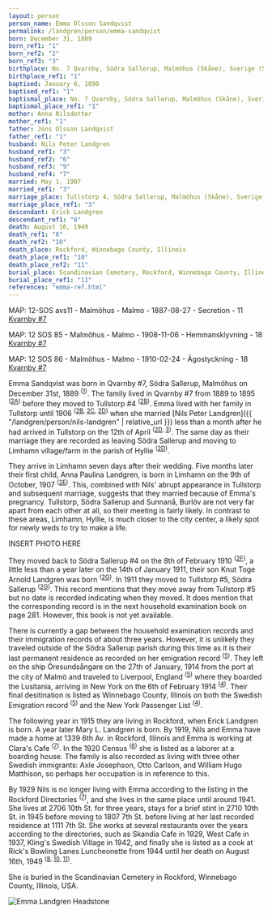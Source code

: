 ```yaml
---
layout: person
person_name: Emma Olsson Sandqvist
permalink: /landgren/person/emma-sandqvist
born: December 31, 1889
born_ref1: "1"
born_ref2: "2"
born_ref3: "3"
birthplace: No. 7 Qvarnby, Södra Sallerup, Malmöhus (Skåne), Sverige (Sweden)
birthplace_ref1: "1"
baptised: January 6, 1890
baptised_ref1: "1"
baptismal_place: No. 7 Qvarnby, Södra Sallerup, Malmöhus (Skåne), Sverige (Sweden)
baptismal_place_ref1: "1"
mother: Anna Nilsdotter
mother_ref1: "1"
father: Jöns Olsson Landqvist
father_ref1: "1"
husband: Nils Peter Landgren
husband_ref1: "3"
husband_ref2: "6"
husband_ref3: "9"
husband_ref4: "7"
married: May 1, 1907
married_ref1: "3"
marriage_place: Tullstorp 4, Södra Sallerup, Malmöhus (Skåne), Sverige (Sweden)
marriage_place_ref1: "3"
descendant: Erick Landgren
descendant_ref1: "6"
death: August 16, 1949
death_ref1: "8"
death_ref2: "10"
death_place: Rockford, Winnebago County, Illinois
death_place_ref1: "10"
death_place_ref2: "11"
burial_place: Scandinavian Cemetery, Rockford, Winnebago County, Illinois
burial_place_ref1: "11"
references: "emma-ref.html"
---
```

MAP: 12-SOS avs11 - Malmöhus - Malmo - 1887-08-27 - Secretion - 11
[Kvarnby #7](https://historiskakartor.lantmateriet.se/arken/s/show.html?showmap=true&archive=REG&nbOfImages=11&sd_base=lm12&sd_ktun=000347xm&mdat=20170712204749036879&p=2)


MAP: 12 SOS 85 - Malmöhus - Malmo - 1908-11-06 - Hemmansklyvning - 18
[Kvarnby #7](https://historiskakartor.lantmateriet.se/arken/s/show.html?showmap=true&archive=REG&nbOfImages=18&sd_base=lm12&sd_ktun=0003481g&mdat=20170712201947056561)

MAP: 12 SOS 86 - Malmöhus - Malmo - 1910-02-24 - Ägostyckning - 18
[Kvarnby #7](https://historiskakartor.lantmateriet.se/arken/s/show.html?showmap=true&archive=REG&nbOfImages=18&sd_base=lm12&sd_ktun=0003481h&mdat=20170712195822906894)


Emma Sandqvist was born in Qvarnby #7, Södra Sallerup, Malmöhus on December 31st, 1889 <sup>([1](#1))</sup>. The family lived in Qvarnby #7 from 1889 to 1895 <sup>([2A](#2A))</sup> before they moved to Tullstorp #4 <sup>([2B](#2B))</sup>. Emma lived with her family in Tullstorp until 1906 <sup>([2B](#2B), [2C](#2C), [2D](#2D))</sup> when she married [Nils Peter Landgren]({{ "/landgren/person/nils-landgren" | relative_url }}) less than a month after he had arrived in Tullstorp on the 12th of April <sup>([2D](#2D), [3](#3))</sup>. The same day as their marriage they are recorded as leaving Södra Sallerup and moving to Limhamn village/farm in the parish of Hyllie <sup>([2D](#2D))</sup>.

They arrive in Limhamn seven days after their wedding. Five months later their first child, Anna Paulina Landgren, is born in Limhamn on the 9th of October, 1907 <sup>([2E](#2E))</sup>. This, combined with Nils' abrupt appearance in Tullstorp and subsequent marriage, suggests that they married because of Emma's pregnancy. Tullstorp, Södra Sallerup and Sunnanå, Burlöv are not very far apart from each other at all, so their meeting is fairly likely. In contrast to these areas, Limhamn, Hyllie, is much closer to the city center, a likely spot for newly weds to try to make a life.

INSERT PHOTO HERE

They moved back to Södra Sallerup #4 on the 8th of February 1910 <sup>([2F](#2F))</sup>, a little less than a year later on the 14th of January 1911, their son Knut Toge Arnold Landgren was born <sup>([2G](#2G))</sup>. In 1911 they moved to Tullstorp #5, Södra Sallerup <sup>([2G](#2G))</sup>. This record mentions that they move away from Tullstorp #5 but no date is recorded indicating when they moved. It does mention that the corresponding record is in the next household examination book on page 281. However, this book is not yet available.

There is currently a gap between the household examination records and their immigration records of about three years. However, it is unlikely they traveled outside of the Södra Sallerup parish during this time as it is their last permanent residence as recorded on her emigration record <sup>([5](#5))</sup>. They left on the ship Öresundsångare on the 27th of January, 1914 from the port at the city of Malmö and traveled to Liverpool, England <sup>([5](#5))</sup> where they boarded the Lusitania, arriving in New York on the 6th of February 1914 <sup>([4](#4))</sup>. Their final desitination is listed as Winnebago County, Illinois on both the Swedish Emigration record <sup>([5](#5))</sup> and the New York Passenger List <sup>([4](#4))</sup>.

The following year in 1915 they are living in Rockford, when Erick Landgren is born. A year later Mary L. Landgren is born. By 1919, Nils and Emma have made a home at 1339 6th Av. in Rockford, Illinois and Emma is working at Clara's Cafe <sup>([7](#7))</sup>. In the 1920 Census <sup>([6](#6))</sup> she is listed as a laborer at a boarding house. The family is also recorded as living with three other Swedish immigrants: Axle Josephson, Otto Carlson, and William Hugo Matthison, so perhaps her occupation is in reference to this.

By 1929 Nils is no longer living with Emma according to the listing in the Rockford Directories <sup>([7](#7))</sup>, and she lives in the same place until around 1941. She lives at 2706 10th St. for three years, stays for a brief stint in 2710 10th St. in 1945 before moving to 1807 7th St. before living at her last recorded residence at 1111 7th St. She works at several restaurants over the years according to the directories, such as Skandia Cafe in 1929, West Cafe in 1937, Kling's Swedish Village in 1942, and finally she is listed as a cook at Rick's Bowling Lanes Luncheonette from 1944 until her death on August 16th, 1949 <sup>([8](#8), [10](#10), [11](#11))</sup>.

She is buried in the Scandinavian Cemetery in Rockford, Winnebago County, Illinois, USA.

![Emma Landgren Headstone](https://images.findagrave.com/photos/2019/96/198148406_72a75d5f-9736-4b75-a3d3-01c79805f60f.jpeg)
